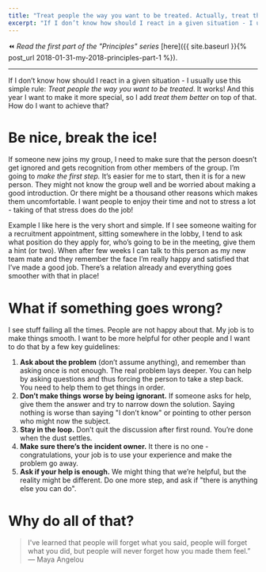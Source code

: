 ```yaml
---
title: "Treat people the way you want to be treated. Actually, treat them better."
excerpt: "If I don’t know how should I react in a given situation - I usually use this simple rule: Treat people the way you want to be treated. It works!"
---
```


:rewind: *Read the first part of the "Principles" series*
[here]({{ site.baseurl }}{% post_url 2018-01-31-my-2018-principles-part-1 %}).

---

If I don’t know how should I react in a given situation - I usually use this simple rule: _Treat people the way you want to be treated_. It works!
And this year I want to make it more special, so I add _treat them better_ on top of that.
How do I want to achieve that?

# Be nice, break the ice!

If someone new joins my group, I need to make sure that the person doesn’t get ignored and gets recognition from other members of the group.
I’m going to *make the first step.*
It’s easier for me to start, then it is for a new person. They might not know the group well and be worried about making a good introduction.
Or there might be a thousand other reasons which makes them uncomfortable.
I want people to enjoy their time and not to stress a lot - taking of that stress does do the job!

Example I like here is the very short and simple.
If I see someone waiting for a recruitment appointment, sitting somewhere in the lobby, I tend to ask what position do they apply for, who’s going to be in the meeting, give them a hint (or two).
When after few weeks I can talk to this person as my new team mate and they remember the face I’m really happy and satisfied that I’ve made a good job.
There’s a relation already and everything goes smoother with that in place!

# What if something goes wrong?

I see stuff failing all the times.
People are not happy about that.
My job is to make things smooth.
I want to be more helpful for other people and I want to do that by a few key guidelines:
1. **Ask about the problem** (don’t assume anything), and remember than asking once is not enough.
The real problem lays deeper.
You can help by asking questions and thus forcing the person to take a step back.
You need to help them to get things in order.
2. **Don’t make things worse by being ignorant.**
If someone asks for help, give them the answer and try to narrow down the solution.
Saying nothing is worse than saying "I don’t know" or pointing to other person who might now the subject.
3. **Stay in the loop.**
Don’t quit the discussion after first round.
You’re done when the dust settles.
4. **Make sure there’s the incident owner.**
It there is no one - congratulations, your job is to use your experience and make the problem go away.
5. **Ask if your help is enough.**
We might thing that we’re helpful, but the reality might be different.
Do one more step, and ask if "there is anything else you can do".

# Why do all of that?

> I've learned that people will forget what you said,
> people will forget what you did,
> but people will never forget how you made them feel.”
> ― Maya Angelou
